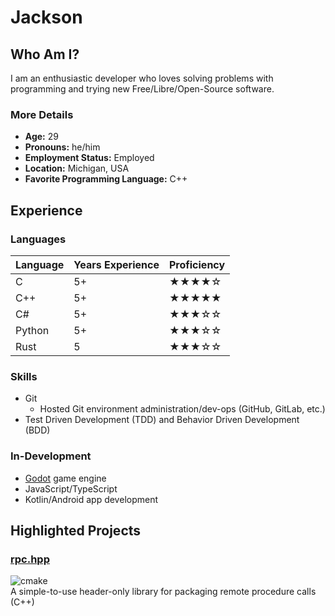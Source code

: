 # Jackson

## Who Am I?

I am an enthusiastic developer who loves solving problems with programming and trying new Free/Libre/Open-Source software.

### More Details

- **Age:** 29
- **Pronouns:** he/him
- **Employment Status:** Employed
- **Location:** Michigan, USA
- **Favorite Programming Language:** C++

## Experience

### Languages

| Language | Years Experience | Proficiency |
| --- | --- | --- |
| C | 5+ | ★★★★☆ |
| C++ | 5+ | ★★★★★ |
| C# | 5+ | ★★★☆☆ |
| Python | 5+ | ★★★☆☆ |
| Rust | 5 | ★★★☆☆ |

### Skills

- Git
  - Hosted Git environment administration/dev-ops (GitHub, GitLab, etc.)
- Test Driven Development (TDD) and Behavior Driven Development (BDD)

### In-Development

- [Godot](https://godotengine.org) game engine
- JavaScript/TypeScript
- Kotlin/Android app development

## Highlighted Projects

### [rpc.hpp](https://github.com/jharmer95/rpc.hpp)

![cmake](https://github.com/jharmer95/rpc.hpp/workflows/cmake/badge.svg?branch=master&event=push)\
A simple-to-use header-only library for packaging remote procedure calls (C++)
